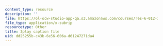 ```yaml
---
content_type: resource
description: ''
file: https://ol-ocw-studio-app-qa.s3.amazonaws.com/courses/res-6-012-introduction-to-probability-spring-2018/dd25255bc43b6e56606ad61247271da4_gH_OmTJ9vQs.srt
file_type: application/x-subrip
resourcetype: Other
title: 3play caption file
uid: dd25255b-c43b-6e56-606a-d61247271da4
---
```

